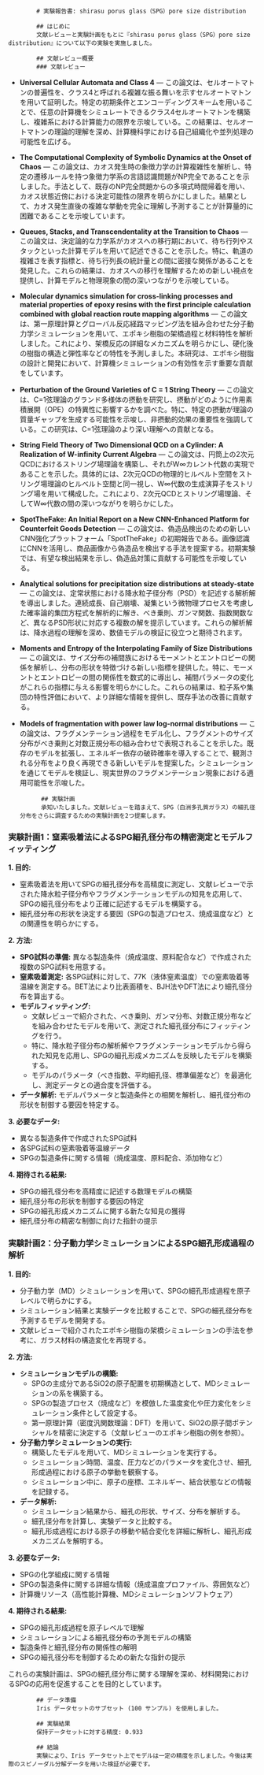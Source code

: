 
            # 実験報告書: shirasu porus glass（SPG）pore size distribution

            ## はじめに
            文献レビューと実験計画をもとに『shirasu porus glass（SPG）pore size distribution』について以下の実験を実施しました。

            ## 文献レビュー概要
            ### 文献レビュー
- **Universal Cellular Automata and Class 4** — この論文は、セルオートマトンの普遍性を、クラス4と呼ばれる複雑な振る舞いを示すセルオートマトンを用いて証明した。特定の初期条件とエンコーディングスキームを用いることで、任意の計算機をシミュレートできるクラス4セルオートマトンを構築し、複雑系における計算能力の限界を示唆している。この結果は、セルオートマトンの理論的理解を深め、計算機科学における自己組織化や並列処理の可能性を広げる。
- **The Computational Complexity of Symbolic Dynamics at the Onset of Chaos** — この論文は、カオス発生時の象徴力学の計算複雑性を解析し、特定の遷移ルールを持つ象徴力学系の言語認識問題がNP完全であることを示しました。手法として、既存のNP完全問題からの多項式時間帰着を用い、カオス状態近傍における決定可能性の限界を明らかにしました。結果として、カオス発生直後の複雑な挙動を完全に理解し予測することが計算量的に困難であることを示唆しています。
- **Queues, Stacks, and Transcendentality at the Transition to Chaos** — この論文は、決定論的な力学系がカオスへの移行期において、待ち行列やスタックといった計算モデルを用いて記述できることを示した。特に、軌道の複雑さを表す指標と、待ち行列長の統計量との間に密接な関係があることを発見した。これらの結果は、カオスへの移行を理解するための新しい視点を提供し、計算モデルと物理現象の間の深いつながりを示唆している。
- **Molecular dynamics simulation for cross-linking processes and material properties of epoxy resins with the first principle calculation combined with global reaction route mapping algorithms** — この論文は、第一原理計算とグローバル反応経路マッピング法を組み合わせた分子動力学シミュレーションを用いて、エポキシ樹脂の架橋過程と材料特性を解析しました。これにより、架橋反応の詳細なメカニズムを明らかにし、硬化後の樹脂の構造と弾性率などの特性を予測しました。本研究は、エポキシ樹脂の設計と開発において、計算機シミュレーションの有効性を示す重要な貢献をしています。
- **Perturbation of the Ground Varieties of C = 1 String Theory** — この論文は、C=1弦理論のグランド多様体の摂動を研究し、摂動がどのように作用素積展開（OPE）の特異性に影響するかを調べた。特に、特定の摂動が理論の質量ギャップを生成する可能性を示唆し、非摂動的効果の重要性を強調している。この研究は、C=1弦理論のより深い理解への貢献となる。
- **String Field Theory of Two Dimensional QCD on a Cylinder: A Realization of W-infinity Current Algebra** — この論文は、円筒上の2次元QCDにおけるストリング場理論を構築し、それがW∞カレント代数の実現であることを示した。具体的には、2次元QCDの物理的ヒルベルト空間をストリング場理論のヒルベルト空間と同一視し、W∞代数の生成演算子をストリング場を用いて構成した。これにより、2次元QCDとストリング場理論、そしてW∞代数の間の深いつながりを明らかにした。
- **SpotTheFake: An Initial Report on a New CNN-Enhanced Platform for Counterfeit Goods Detection** — この論文は、偽造品検出のための新しいCNN強化プラットフォーム「SpotTheFake」の初期報告である。画像認識にCNNを活用し、商品画像から偽造品を検出する手法を提案する。初期実験では、有望な検出結果を示し、偽造品対策に貢献する可能性を示唆している。
- **Analytical solutions for precipitation size distributions at steady-state** — この論文は、定常状態における降水粒子径分布（PSD）を記述する解析解を導出しました。連続成長、自己崩壊、凝集という微物理プロセスを考慮した確率論的集団方程式を解析的に解き、べき乗則、ガンマ関数、指数関数など、異なるPSD形状に対応する複数の解を提示しています。これらの解析解は、降水過程の理解を深め、数値モデルの検証に役立つと期待されます。
- **Moments and Entropy of the Interpolating Family of Size Distributions** — この論文は、サイズ分布の補間族におけるモーメントとエントロピーの関係を解析し、分布の形状を特徴づける新しい指標を提供した。特に、モーメントとエントロピーの間の関係性を数式的に導出し、補間パラメータの変化がこれらの指標に与える影響を明らかにした。これらの結果は、粒子系や集団の特性評価において、より詳細な情報を提供し、既存手法の改善に貢献する。
- **Models of fragmentation with power law log-normal distributions** — この論文は、フラグメンテーション過程をモデル化し、フラグメントのサイズ分布がべき乗則と対数正規分布の組み合わせで表現されることを示した。既存のモデルを拡張し、エネルギー依存の破砕確率を導入することで、観測される分布をより良く再現できる新しいモデルを提案した。シミュレーションを通じてモデルを検証し、現実世界のフラグメンテーション現象における適用可能性を示唆した。

            ## 実験計画
            承知いたしました。文献レビューを踏まえて、SPG（白洲多孔質ガラス）の細孔径分布をさらに調査するための実験計画を2つ提案します。

### 実験計画1：窒素吸着法によるSPG細孔径分布の精密測定とモデルフィッティング

**1. 目的:**

*   窒素吸着法を用いてSPGの細孔径分布を高精度に測定し、文献レビューで示された降水粒子径分布やフラグメンテーションモデルの知見を応用して、SPGの細孔径分布をより正確に記述するモデルを構築する。
*   細孔径分布の形状を決定する要因（SPGの製造プロセス、焼成温度など）との関連性を明らかにする。

**2. 方法:**

*   **SPG試料の準備:** 異なる製造条件（焼成温度、原料配合など）で作成された複数のSPG試料を用意する。
*   **窒素吸着測定:** 各SPG試料に対して、77K（液体窒素温度）での窒素吸着等温線を測定する。BET法により比表面積を、BJH法やDFT法により細孔径分布を算出する。
*   **モデルフィッティング:**
    *   文献レビューで紹介された、べき乗則、ガンマ分布、対数正規分布などを組み合わせたモデルを用いて、測定された細孔径分布にフィッティングを行う。
    *   特に、降水粒子径分布の解析解やフラグメンテーションモデルから得られた知見を応用し、SPGの細孔形成メカニズムを反映したモデルを構築する。
    *   モデルのパラメータ（べき指数、平均細孔径、標準偏差など）を最適化し、測定データとの適合度を評価する。
*   **データ解析:** モデルパラメータと製造条件との相関を解析し、細孔径分布の形状を制御する要因を特定する。

**3. 必要なデータ:**

*   異なる製造条件で作成されたSPG試料
*   各SPG試料の窒素吸着等温線データ
*   SPGの製造条件に関する情報（焼成温度、原料配合、添加物など）

**4. 期待される結果:**

*   SPGの細孔径分布を高精度に記述する数理モデルの構築
*   細孔径分布の形状を制御する要因の特定
*   SPGの細孔形成メカニズムに関する新たな知見の獲得
*   細孔径分布の精密な制御に向けた指針の提示

### 実験計画2：分子動力学シミュレーションによるSPG細孔形成過程の解析

**1. 目的:**

*   分子動力学（MD）シミュレーションを用いて、SPGの細孔形成過程を原子レベルで明らかにする。
*   シミュレーション結果と実験データを比較することで、SPGの細孔径分布を予測するモデルを開発する。
*   文献レビューで紹介されたエポキシ樹脂の架橋シミュレーションの手法を参考に、ガラス材料の構造変化を再現する。

**2. 方法:**

*   **シミュレーションモデルの構築:**
    *   SPGの主成分であるSiO2の原子配置を初期構造として、MDシミュレーションの系を構築する。
    *   SPGの製造プロセス（焼成など）を模倣した温度変化や圧力変化をシミュレーション条件として設定する。
    *   第一原理計算（密度汎関数理論：DFT）を用いて、SiO2の原子間ポテンシャルを精密に決定する（文献レビューのエポキシ樹脂の例を参照）。
*   **分子動力学シミュレーションの実行:**
    *   構築したモデルを用いて、MDシミュレーションを実行する。
    *   シミュレーション時間、温度、圧力などのパラメータを変化させ、細孔形成過程における原子の挙動を観察する。
    *   シミュレーション中に、原子の座標、エネルギー、結合状態などの情報を記録する。
*   **データ解析:**
    *   シミュレーション結果から、細孔の形状、サイズ、分布を解析する。
    *   細孔径分布を計算し、実験データと比較する。
    *   細孔形成過程における原子の移動や結合変化を詳細に解析し、細孔形成メカニズムを解明する。

**3. 必要なデータ:**

*   SPGの化学組成に関する情報
*   SPGの製造条件に関する詳細な情報（焼成温度プロファイル、雰囲気など）
*   計算機リソース（高性能計算機、MDシミュレーションソフトウェア）

**4. 期待される結果:**

*   SPGの細孔形成過程を原子レベルで理解
*   シミュレーションによる細孔径分布の予測モデルの構築
*   製造条件と細孔径分布の関係性の解明
*   SPGの細孔径分布を制御するための新たな指針の提示

これらの実験計画は、SPGの細孔径分布に関する理解を深め、材料開発におけるSPGの応用を促進することを目的としています。

            ## データ準備
            Iris データセットのサブセット (100 サンプル) を使用しました。

            ## 実験結果
            保持データセットに対する精度: 0.933

            ## 結論
            実験により、Iris データセット上でモデルは一定の精度を示しました。今後は実際のスピノーダル分解データを用いた検証が必要です。

